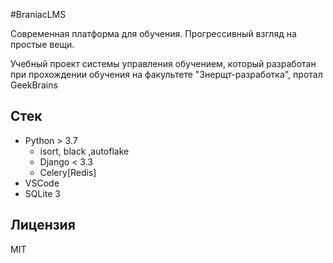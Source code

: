 #BraniacLMS

Современная платформа для обучения. Прогрессивный взгляд на простые вещи.

Учебный проект системы управления обучением, который разработан при прохождении обучения на факультете "Знерщт-разработка", протал GeekBrains

## Стек

- Python > 3.7
	- isort, black ,autoflake
	- Django < 3.3
	- Celery[Redis]
- VSCode
- SQLite 3

## Лицензия

MIT 
